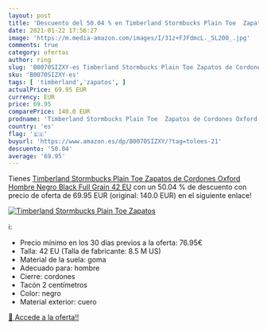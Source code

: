 ```yaml
---
layout: post
title: 'Descuento del 50.04 % en Timberland Stormbucks Plain Toe  Zapatos'
date: 2021-01-22 17:56:27
image: 'https://m.media-amazon.com/images/I/31z+FJFdmcL._SL200_.jpg'
comments: true
category: ofertas
author: ring
slug: 'B0070SIZXY-es Timberland Stormbucks Plain Toe Zapatos de Cordones Oxford...'
sku: 'B0070SIZXY-es'
tags: [ 'timberland','zapatos', ]
actualPrice: 69.95 EUR
currency: EUR
price: 69.95
comparePrice: 140.0 EUR
prodname: 'Timberland Stormbucks Plain Toe  Zapatos de Cordones Oxford Hombre  Negro Black Full Grain  42 EU'
country: 'es'
flag: '🇪🇸'
buyurl: 'https://www.amazon.es/dp/B0070SIZXY/?tag=tolees-21'
descuento: '50.04'
average: '69.95'
---
```


Tienes [Timberland Stormbucks Plain Toe  Zapatos de Cordones Oxford Hombre  Negro Black Full Grain  42 EU](https://www.amazon.es/dp/B0070SIZXY/?tag=tolees-21) con un 50.04 % de descuento con precio de oferta de 69.95 EUR (original: 140.0 EUR) en el siguiente enlace!

[![Timberland Stormbucks Plain Toe  Zapatos](https://m.media-amazon.com/images/I/31z+FJFdmcL._SL200_.jpg)](https://www.amazon.es/dp/B0070SIZXY/?tag=tolees-21)

ℹ️:

- Precio mínimo en los 30 días previos a la oferta: 76.95€
- Talla: 42 EU (Talla de fabricante: 8.5 M US)
- Material de la suela: goma
- Adecuado para: hombre
- Cierre: cordones
- Tacón 2 centímetros
- Color: negro
- Material exterior: cuero

[🛒 Accede a la oferta!!](https://www.amazon.es/dp/B0070SIZXY/?tag=tolees-21)
